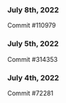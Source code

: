 ### July 8th, 2022

Commit #110979

### July 5th, 2022

Commit #314353


### July 4th, 2022

Commit #72281
